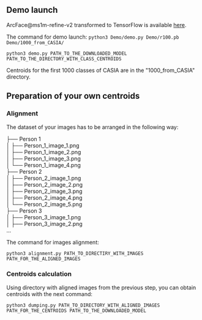 ## Demo launch

ArcFace@ms1m-refine-v2 transformed to TensorFlow is available [here](https://drive.google.com/file/d/1fb70KgMRSmaEUF5cJ67BCD_DmTPCR5uJ/view?usp=sharing).

The command for demo launch:
`python3 Demo/demo.py Demo/r100.pb Demo/1000_from_CASIA/`

`python3 demo.py PATH_TO_THE_DOWNLOADED_MODEL PATH_TO_THE_DIRECTORY_WITH_CLASS_CENTROIDS`

Centroids for the first 1000 classes of CASIA are in the "1000_from_CASIA" directory.

## Preparation of your own centroids

### Alignment

The dataset of your images has to be arranged in the following way:  

├── Person 1  
│   ├── Person_1_image_1.png  
│   ├── Person_1_image_2.png  
│   ├── Person_1_image_3.png   
│   └── Person_1_image_4.png  
├── Person 2  
│   ├── Person_2_image_1.png  
│   ├── Person_2_image_2.png  
│   ├── Person_2_image_3.png   
│   ├── Person_2_image_4.png  
│   └── Person_2_image_5.png  
├── Person 3  
│   ├── Person_3_image_1.png  
│   ├── Person_3_image_2.png  
...  

The command for images alignment:

`python3 alignment.py PATH_TO_DIRECTIRY_WITH_IMAGES PATH_FOR_THE_ALIGNED_IMAGES`

### Centroids calculation

Using directory with aligned images from the previous step, you can obtain centroids with the next command:

`python3 dumping.py PATH_TO_DIRECTORY_WITH_ALIGNED_IMAGES PATH_FOR_THE_CENTROIDS PATH_TO_THE_DOWNLOADED_MODEL`
